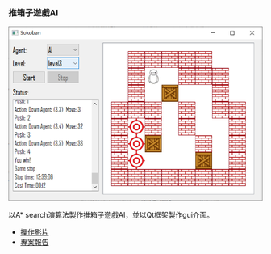 ### 推箱子遊戲AI
![展示圖片](demo.png)

以A* search演算法製作推箱子遊戲AI，並以Qt框架製作gui介面。

* [操作影片](https://www.youtube.com/watch?v=eBJRWLcXnYY)
* [專案報告](../../team1_final.docx)
